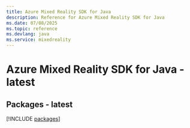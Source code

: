 ```yaml
---
title: Azure Mixed Reality SDK for Java
description: Reference for Azure Mixed Reality SDK for Java
ms.date: 07/08/2025
ms.topic: reference
ms.devlang: java
ms.service: mixedreality
---
```

# Azure Mixed Reality SDK for Java - latest
## Packages - latest
[!INCLUDE [packages](mixed-reality-index.md)]